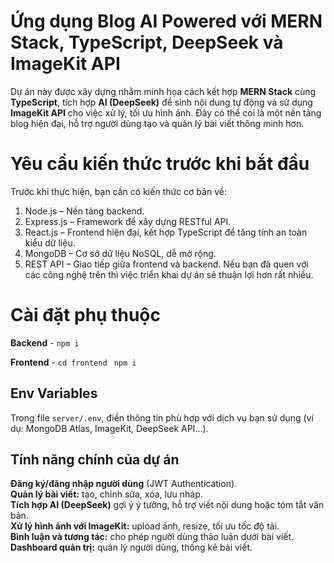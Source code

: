 # Ứng dụng Blog AI Powered với MERN Stack, TypeScript, DeepSeek và ImageKit API

Dự án này được xây dựng nhằm minh họa cách kết hợp **MERN Stack** cùng **TypeScript**, tích hợp **AI (DeepSeek)** để sinh nội dung tự động và sử dụng **ImageKit API** cho việc xử lý, tối ưu hình ảnh. Đây có thể coi là một nền tảng blog hiện đại, hỗ trợ người dùng tạo và quản lý bài viết thông minh hơn.

# Yêu cầu kiến thức trước khi bắt đầu

Trước khi thực hiện, bạn cần có kiến thức cơ bản về:  
1.  Node.js – Nền tảng backend.
2.  Express.js – Framework để xây dựng RESTful API.
3.  React.js – Frontend hiện đại, kết hợp TypeScript để tăng tính an toàn kiểu dữ liệu.
4.  MongoDB – Cơ sở dữ liệu NoSQL, dễ mở rộng.
5.  REST API – Giao tiếp giữa frontend và backend.
Nếu bạn đã quen với các công nghệ trên thì việc triển khai dự án sẽ thuận lợi hơn rất nhiều.

# Cài đặt phụ thuộc

**Backend** - `npm i`

**Frontend** - `cd frontend` ` npm i`

## Env Variables

Trong file `server/.env`, điền thông tin phù hợp với dịch vụ bạn sử dụng (ví dụ: MongoDB Atlas, ImageKit, DeepSeek API…).

## Tính năng chính của dự án

**Đăng ký/đăng nhập người dùng** (JWT Authentication).  
**Quản lý bài viết:** tạo, chỉnh sửa, xóa, lưu nháp.  
**Tích hợp AI (DeepSeek)** gợi ý ý tưởng, hỗ trợ viết nội dung hoặc tóm tắt văn bản.  
**Xử lý hình ảnh với ImageKit:** upload ảnh, resize, tối ưu tốc độ tải.  
**Bình luận và tương tác:** cho phép người dùng thảo luận dưới bài viết.  
**Dashboard quản trị:** quản lý người dùng, thống kê bài viết.  

